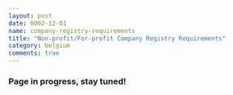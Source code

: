 ```yaml
---
layout: post
date: 0002-12-01
name: company-registry-requirements
title: "Non-profit/For-profit Company Registry Requirements"
category: belgium
comments: true
---
```


### Page in progress, stay tuned!
